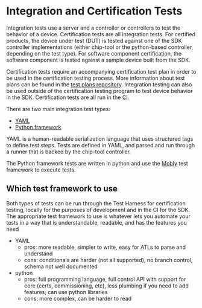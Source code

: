 ﻿# Integration and Certification Tests

Integration tests use a server and a controller or controllers to test the
behavior of a device. Certification tests are all integration tests. For
certified products, the device under test (DUT) is tested against one of the SDK
controller implementations (either chip-tool or the python-based controller,
depending on the test type). For software component certification, the software
component is tested against a sample device built from the SDK.

Certification tests require an accompanying certification test plan in order to
be used in the certification testing process. More information about test plans
can be found in the
[test plans repository](https://github.com/CHIP-Specifications/chip-test-plans/tree/master/docs).
Integration testing can also be used outside of the certification testing
program to test device behavior in the SDK. Certification tests are all run in
the [CI](https://github.com/project-chip/connectedhomeip/blob/master/testing/ci_testing).

There are two main integration test types:

-   [YAML](./yaml.md)
-   [Python framework](./python.md)

YAML is a human-readable serialization language that uses structured tags to
define test steps. Tests are defined in YAML, and parsed and run through a
runner that is backed by the chip-tool controller.

The Python framework tests are written in python and use the
[Mobly](https://github.com/google/mobly) test framework to execute tests.

## Which test framework to use

Both types of tests can be run through the Test Harness for certification
testing, locally for the purposes of development and in the CI for the SDK. The
appropriate test framework to use is whatever lets you automate your tests in a
way that is understandable, readable, and has the features you need

-   YAML
    -   pros: more readable, simpler to write, easy for ATLs to parse and
        understand
    -   cons: conditionals are harder (not all supported), no branch control,
        schema not well documented
-   python
    -   pros: full programming language, full control API with support for core
        (certs, commissioning, etc), less plumbing if you need to add features,
        can use python libraries
    -   cons: more complex, can be harder to read
